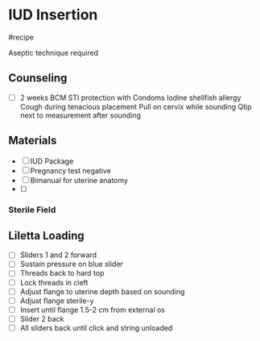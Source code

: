 # IUD Insertion
#recipe

Aseptic technique required

## Counseling
- [ ] 2 weeks BCM
STI protection with Condoms
Iodine shellfish allergy
Cough during tenacious placement
Pull on cervix while sounding
Qtip next to measurement after sounding


## Materials
- [ ] IUD Package
- [ ] Pregnancy test negative
- [ ] Bimanual for uterine anatomy
- [ ] 

### Sterile Field
## Liletta Loading
- [ ] Sliders 1 and 2 forward
- [ ] Sustain pressure on blue slider
- [ ] Threads back to hard top
- [ ] Lock threads in cleft
- [ ] Adjust flange to uterine depth based on sounding
- [ ] Adjust flange sterile-y
- [ ] Insert until flange 1.5-2 cm from external os
- [ ] Slider 2 back
- [ ] All sliders back until click and string unloaded